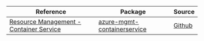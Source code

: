| Reference | Package | Source |
|---|---|---|
|[Resource Management - Container Service](mgmt-containerservice-readme.md)|[azure-mgmt-containerservice](https://pypi.org/project/azure-mgmt-containerservice)|[Github](https://github.com/Azure/azure-sdk-for-python/blob/main/sdk/containerservice/azure-mgmt-containerservice)|
